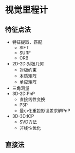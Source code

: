 # 视觉里程计
## 特征点法
- 特征提取、匹配
  - SIFT
  - SURF
  - ORB
- 2D-2D:对极几何
  - 对极约束
  - 本质矩阵
  - 单应矩阵
- 三角测量
- 3D-2D:PnP
  - 直接线性变换
  - P3P
  - 最小化重投影误差求解PnP
- 3D-3D:ICP
  - SVD方法
  - 非线性优化
## 直接法